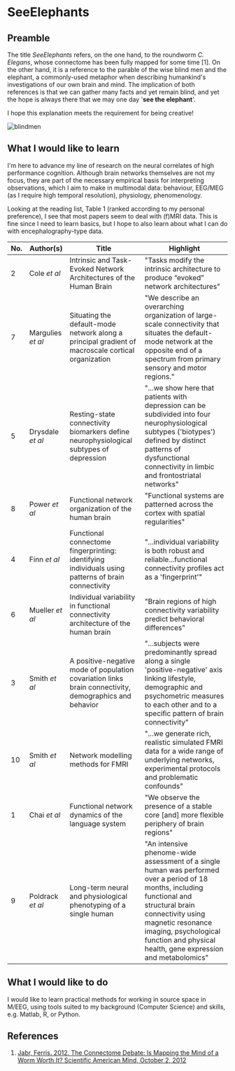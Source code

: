 <!-- ...a README.md file about what I would like to learn and do in this course hands on sessions...the markdown language has headers, bold, italic, links, a list, an image and a table. -->

# SeeElephants

## Preamble
The title _SeeElephants_ refers, on the one hand, to the roundworm _C. Elegans_, whose connectome has been fully mapped for some time [1]. On the other hand, it is a reference to the parable of the wise blind men and the elephant, a commonly-used metaphor when describing humankind's investigations of our own brain and mind. The implication of both references is that we can gather many facts and yet remain blind, and yet the hope is always there that we may one day '**see the elephant**'.

I hope this explanation meets the requirement for being creative!

![blindmen][blindslide]

## What I would like to learn

I'm here to advance my line of research on the neural correlates of high performance cognition. Although brain networks themselves are not my focus, they are part of the necessary empirical basis for interpreting observations, which I aim to make in multimodal data: behaviour, EEG/MEG (as I require high temporal resolution), physiology, phenomenology.

Looking at the reading list, Table 1 (ranked according to my personal preference), I see that most papers seem to deal with (f)MRI data. This is fine since I need to learn basics, but I hope to also learn about what I can do with encephalography-type data.

No. | Author(s) | Title | Highlight
--- | --------- | ----- | ---------
2  | Cole _et al_ | Intrinsic and Task-Evoked Network Architectures of the Human Brain | "Tasks modify the intrinsic architecture to produce “evoked” network architectures"
7  | Margulies _et al_ | Situating the default-mode network along a principal gradient of macroscale cortical organization | "We describe an overarching organization of large-scale connectivity that situates the default-mode network at the opposite end of a spectrum from primary sensory and motor regions."
5  | Drysdale _et al_ | Resting-state connectivity biomarkers define neurophysiological subtypes of depression | "...we show here that patients with depression can be subdivided into four neurophysiological subtypes ('biotypes') defined by distinct patterns of dysfunctional connectivity in limbic and frontostriatal networks"
8  | Power _et al_ | Functional network organization of the human brain | "Functional systems are patterned across the cortex with spatial regularities"
4  | Finn _et al_ | Functional connectome fingerprinting: identifying individuals using patterns of brain connectivity | "...individual variability is both robust and reliable...functional connectivity profiles act as a 'fingerprint'"
6  | Mueller _et al_ | Individual variability in functional connectivity architecture of the human brain | "Brain regions of high connectivity variability predict behavioral differences"
3  | Smith _et al_ | A positive-negative mode of population covariation links brain connectivity, demographics and behavior | "...subjects were predominantly spread along a single 'positive-negative' axis linking lifestyle, demographic and psychometric measures to each other and to a specific pattern of brain connectivity"
10 | Smith _et al_ | Network modelling methods for FMRI | "...we generate rich, realistic simulated FMRI data for a wide range of underlying networks, experimental protocols and problematic confounds"
1  | Chai _et al_ | Functional network dynamics of the language system | "We observe the presence of a stable core [and] more flexible periphery of brain regions"
9  | Poldrack _et al_ | Long-term neural and physiological phenotyping of a single human | "An intensive phenome-wide assessment of a single human was performed over a period of 18 months, including functional and structural brain connectivity using magnetic resonance imaging, psychological function and physical health, gene expression and metabolomics"

## What I would like to do

I would like to learn practical methods for working in source space in M/EEG, using tools suited to my background (Computer Science) and skills, e.g. Matlab, R, or Python.

##  References

1. [Jabr, Ferris. 2012. The Connectome Debate: Is Mapping the Mind of a Worm Worth It? Scientific American Mind, October 2, 2012](https://www.scientificamerican.com/article/c-elegans-connectome/#)

[blindslide]: http://slideplayer.com/6998251/24/images/2/Brain+Myth+is+Like+Blind+Men+and+an+Elephant.jpg "Blind Men and an elephant"

